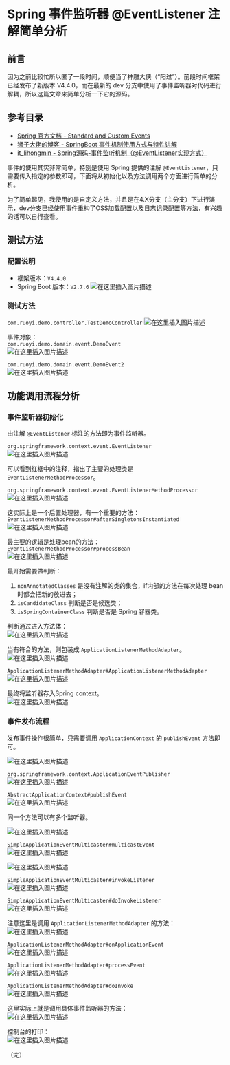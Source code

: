 # Spring 事件监听器 @EventListener 注解简单分析

## 前言
因为之前比较忙所以匿了一段时间，顺便当了神雕大侠（“阳过”）。前段时间框架已经发布了新版本 V4.4.0，而在最新的 dev 分支中使用了事件监听器对代码进行解耦，所以这篇文章来简单分析一下它的源码。

## 参考目录
- [Spring 官方文档 - Standard and Custom Events](https://docs.spring.io/spring-framework/docs/current/reference/html/core.html#context-functionality-events)
- [狮子大佬的博客 - SpringBoot 事件机制使用方式与特性讲解](https://lionli.blog.csdn.net/article/details/128241806?spm=1001.2014.3001.5502)
- [it_lihongmin - Spring源码-事件监听机制（@EventListener实现方式）](https://blog.csdn.net/it_lihongmin/article/details/102940643)

事件的使用其实非常简单，特别是使用 Spring 提供的注解 `@EventListener`，只需要传入指定的参数即可，下面将从初始化以及方法调用两个方面进行简单的分析。

为了简单起见，我使用的是自定义方法，并且是在4.X分支（主分支）下进行演示，dev分支已经使用事件重构了OSS加载配置以及日志记录配置等方法，有兴趣的话可以自行查看。

## 测试方法
### 配置说明
- 框架版本：`V4.4.0`
- Spring Boot 版本：`V2.7.6`
  ![在这里插入图片描述](img01/f735910c7fa8444abc1077adc21d518a.png)
### 测试方法
`com.ruoyi.demo.controller.TestDemoController`
![在这里插入图片描述](img01/e1f188dc38a34667a1686e4dcc05289d.png)

事件对象：<br>
`com.ruoyi.demo.domain.event.DemoEvent`<br>
![在这里插入图片描述](img01/ab30e05389ba4691a7933783dc50b7a6.png)

`com.ruoyi.demo.domain.event.DemoEvent2`<br>
![在这里插入图片描述](img01/cda1359d452048c890860575717e936f.png)
## 功能调用流程分析
### 事件监听器初始化
由注解 `@EventListener` 标注的方法即为事件监听器。

`org.springframework.context.event.EventListener`<br>
![在这里插入图片描述](img01/6572f2cb92c04a6d8f047a19eca5163f.png)

可以看到红框中的注释，指出了主要的处理类是 `EventListenerMethodProcessor`。

`org.springframework.context.event.EventListenerMethodProcessor`<br>
![在这里插入图片描述](img01/a40be561b0c44193aef1e009f0138381.png)

这实际上是一个后置处理器，有一个重要的方法：<br>
`EventListenerMethodProcessor#afterSingletonsInstantiated`<br>
![在这里插入图片描述](img01/164455c4ae0e44beb971def23321ce27.png)

最主要的逻辑是处理bean的方法：<br>
`EventListenerMethodProcessor#processBean`<br>
![在这里插入图片描述](img01/61d9badd009643bda18d1ec1b14021eb.png)

最开始需要做判断：
1. `nonAnnotatedClasses` 是没有注解的类的集合，if内部的方法在每次处理 bean 时都会把新的放进去；
2. `isCandidateClass` 判断是否是候选类；
3. `isSpringContainerClass` 判断是否是 Spring 容器类。

判断通过进入方法体：<br>
![在这里插入图片描述](img01/516a41d6736549caa0bc8de80b708ab8.png)

当有符合的方法，则包装成 `ApplicationListenerMethodAdapter`。<br>
![在这里插入图片描述](img01/28a2b57643b44b4298dc3d0832db68d8.png)

`ApplicationListenerMethodAdapter#ApplicationListenerMethodAdapter`<br>
![在这里插入图片描述](img01/23bac57b4da149479215789ed5dbb365.png)

最终将监听器存入Spring context。<br>
![在这里插入图片描述](img01/b11b4cd5d3ef44d49c7690526002087b.png)
### 事件发布流程
发布事件操作很简单，只需要调用 `ApplicationContext` 的 `publishEvent` 方法即可。<br>

![在这里插入图片描述](img01/346c96546c9847e1845632bea89068ca.png)

`org.springframework.context.ApplicationEventPublisher`<br>
![在这里插入图片描述](img01/09dfcee411c74830a79849e1546944da.png)

`AbstractApplicationContext#publishEvent`<br>
![在这里插入图片描述](img01/472c95e737984f6fa0352233a918fe12.png)

同一个方法可以有多个监听器。<br>

![在这里插入图片描述](img01/2791bb702b2943b7a9d5c6d1577d2196.png)

`SimpleApplicationEventMulticaster#multicastEvent`<br>
![在这里插入图片描述](img01/55325fcb7f0b41bab7dd12ebfe20ce37.png)

![在这里插入图片描述](img01/8ed111b92ed049ea8e6e6ac9889ad1a2.png)

`SimpleApplicationEventMulticaster#invokeListener`<br>
![在这里插入图片描述](img01/f305b5ce850f451288a6e950a6f2554a.png)

`SimpleApplicationEventMulticaster#doInvokeListener`<br>
![在这里插入图片描述](img01/6b5fc901fa2e4e1aa03db23ff71ed90d.png)

注意这里是调用 `ApplicationListenerMethodAdapter` 的方法：<br>
![在这里插入图片描述](img01/4a14808413e244f5a41d2a51d032b9f5.png)

`ApplicationListenerMethodAdapter#onApplicationEvent`<br>
![在这里插入图片描述](img01/dd7c05cae437477abd50d88a7e6b2c1e.png)

`ApplicationListenerMethodAdapter#processEvent`<br>
![在这里插入图片描述](img01/6a6b303bc74d45579d6d4b34be9b5b64.png)

`ApplicationListenerMethodAdapter#doInvoke`<br>
![在这里插入图片描述](img01/0d14965b4e354e7ab6201f94577ddb30.png)

这里实际上就是调用具体事件监听器的方法：<br>
![在这里插入图片描述](img01/99a76b5156b14f8b8b118acf2c312166.png)

控制台的打印：<br>
![在这里插入图片描述](img01/42b2397087674d24bf6dc95f83e0498b.png)

（完）